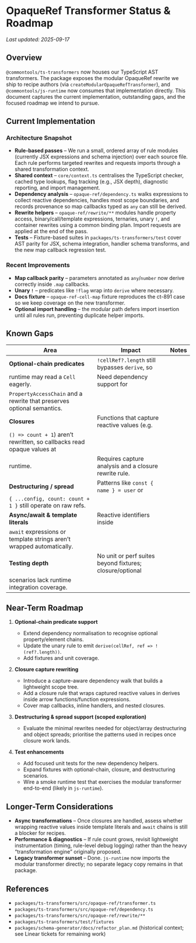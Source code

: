 # OpaqueRef Transformer Status & Roadmap

_Last updated: 2025-09-17_

## Overview

`@commontools/ts-transformers` now houses our TypeScript AST transformers. The
package exposes the modular OpaqueRef rewrite we ship to recipe authors (via
`createModularOpaqueRefTransformer`), and `@commontools/js-runtime` now consumes
that implementation directly. This document captures the current implementation,
outstanding gaps, and the focused roadmap we intend to pursue.

## Current Implementation

### Architecture Snapshot

- **Rule-based passes** – We run a small, ordered array of rule modules
  (currently JSX expressions and schema injection) over each source file. Each
  rule performs targeted rewrites and requests imports through a shared
  transformation context.
- **Shared context** – `core/context.ts` centralises the TypeScript checker,
  cached type lookups, flag tracking (e.g., JSX depth), diagnostic reporting,
  and import management.
- **Dependency analysis** – `opaque-ref/dependency.ts` walks expressions to
  collect reactive dependencies, handles most scope boundaries, and records
  provenance so map callbacks typed as `any` can still be derived.
- **Rewrite helpers** – `opaque-ref/rewrite/**` modules handle property access,
  binary/call/template expressions, ternaries, unary `!`, and container rewrites
  using a common binding plan. Import requests are applied at the end of the
  pass.
- **Tests** – Fixture-based suites in `packages/ts-transformers/test` cover AST
  parity for JSX, schema integration, handler schema transforms, and the new map
  callback regression test.

### Recent Improvements

- **Map callback parity** – parameters annotated as `any`/`number` now derive
  correctly inside `.map` callbacks.
- **Unary `!`** – predicates like `!flag` wrap into `derive` where necessary.
- **Docs fixture** – `opaque-ref-cell-map` fixture reproduces the ct-891 case so
  we keep coverage on the new transformer.
- **Optional import handling** – the modular path defers import insertion until
  all rules run, preventing duplicate helper imports.

## Known Gaps

| Area                                                                    | Impact                                                   | Notes |
| ----------------------------------------------------------------------- | -------------------------------------------------------- | ----- |
| **Optional-chain predicates**                                           | `!cellRef?.length` still bypasses `derive`, so           |       |
| runtime may read a `Cell` eagerly.                                      | Need dependency support for                              |       |
| `PropertyAccessChain` and a rewrite that preserves optional semantics.  |                                                          |       |
| **Closures**                                                            | Functions that capture reactive values (e.g.             |       |
| `() => count + 1`) aren’t rewritten, so callbacks read opaque values at |                                                          |       |
| runtime.                                                                | Requires capture analysis and a closure rewrite rule.    |       |
| **Destructuring / spread**                                              | Patterns like `const { name } = user` or                 |       |
| `{ ...config, count: count + 1 }` still operate on raw refs.            |                                                          |       |
| **Async/await & template literals**                                     | Reactive identifiers inside                              |       |
| `await` expressions or template strings aren’t wrapped automatically.   |                                                          |       |
| **Testing depth**                                                       | No unit or perf suites beyond fixtures; closure/optional |       |
| scenarios lack runtime integration coverage.                            |                                                          |       |

## Near-Term Roadmap

1. **Optional-chain predicate support**
   - Extend dependency normalisation to recognise optional property/element
     chains.
   - Update the unary rule to emit `derive(cellRef, ref => !(ref?.length))`.
   - Add fixtures and unit coverage.

2. **Closure capture rewriting**
   - Introduce a capture-aware dependency walk that builds a lightweight scope
     tree.
   - Add a closure rule that wraps captured reactive values in derives inside
     arrow functions/function expressions.
   - Cover map callbacks, inline handlers, and nested closures.

3. **Destructuring & spread support (scoped exploration)**
   - Evaluate the minimal rewrites needed for object/array destructuring and
     object spreads; prioritise the patterns used in recipes once closure work
     lands.

4. **Test enhancements**
   - Add focused unit tests for the new dependency helpers.
   - Expand fixtures with optional-chain, closure, and destructuring scenarios.
   - Wire a smoke runtime test that exercises the modular transformer end-to-end
     (likely in `js-runtime`).

## Longer-Term Considerations

- **Async transformations** – Once closures are handled, assess whether wrapping
  reactive values inside template literals and `await` chains is still a blocker
  for recipes.
- **Performance & diagnostics** – If rule count grows, revisit lightweight
  instrumentation (timing, rule-level debug logging) rather than the heavy
  “transformation engine” originally proposed.
- **Legacy transformer sunset** – Done. `js-runtime` now imports the modular
  transformer directly; no separate legacy copy remains in that package.

## References

- `packages/ts-transformers/src/opaque-ref/transformer.ts`
- `packages/ts-transformers/src/opaque-ref/dependency.ts`
- `packages/ts-transformers/src/opaque-ref/rewrite/**`
- `packages/ts-transformers/test/fixtures`
- `packages/schema-generator/docs/refactor_plan.md` (historical context; see
  Linear tickets for remaining work)
